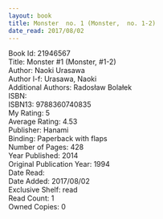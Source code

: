 ```yaml
---
layout: book
title: Monster  no. 1 (Monster,  no. 1-2)
date_read: 2017/08/02
---
```


Book Id: 21946567<br />
Title: Monster #1 (Monster, #1-2)<br />
Author: Naoki Urasawa<br />
Author l-f: Urasawa, Naoki<br />
Additional Authors: Radosław Bolałek<br />
ISBN: <br />
ISBN13: 9788360740835<br />
My Rating: 5<br />
Average Rating: 4.53<br />
Publisher: Hanami<br />
Binding: Paperback with flaps<br />
Number of Pages: 428<br />
Year Published: 2014<br />
Original Publication Year: 1994<br />
Date Read: <br />
Date Added: 2017/08/02<br />
Exclusive Shelf: read<br />
Read Count: 1<br />
Owned Copies: 0<br />

